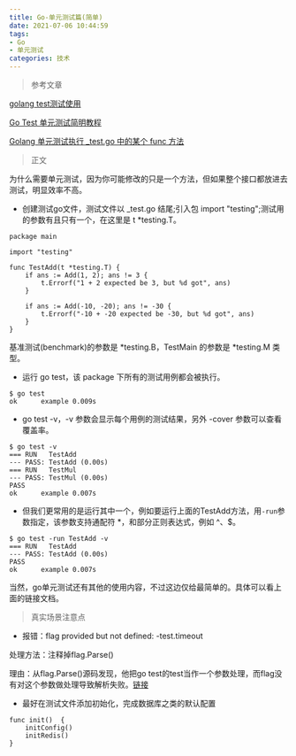 ```yaml
---
title: Go-单元测试篇(简单)
date: 2021-07-06 10:44:59
tags:
- Go
- 单元测试
categories: 技术
---
```


>参考文章

[golang test测试使用](https://studygolang.com/articles/2491)

[Go Test 单元测试简明教程](https://geektutu.com/post/quick-go-test.html)

[Golang 单元测试执行 _test.go 中的某个 func 方法](https://learnku.com/articles/33446)

>正文

为什么需要单元测试，因为你可能修改的只是一个方法，但如果整个接口都放进去测试，明显效率不高。

* 创建测试go文件，测试文件以 _test.go 结尾;引入包 import "testing";测试用的参数有且只有一个，在这里是 t *testing.T。

```
package main

import "testing"

func TestAdd(t *testing.T) {
	if ans := Add(1, 2); ans != 3 {
		t.Errorf("1 + 2 expected be 3, but %d got", ans)
	}

	if ans := Add(-10, -20); ans != -30 {
		t.Errorf("-10 + -20 expected be -30, but %d got", ans)
	}
}
```

基准测试(benchmark)的参数是 *testing.B，TestMain 的参数是 *testing.M 类型。

* 运行 go test，该 package 下所有的测试用例都会被执行。

```
$ go test
ok      example 0.009s
```

* go test -v，-v 参数会显示每个用例的测试结果，另外 -cover 参数可以查看覆盖率。

```
$ go test -v
=== RUN   TestAdd
--- PASS: TestAdd (0.00s)
=== RUN   TestMul
--- PASS: TestMul (0.00s)
PASS
ok      example 0.007s
```

* 但我们更常用的是运行其中一个，例如要运行上面的TestAdd方法，用`-run`参数指定，该参数支持通配符 *，和部分正则表达式，例如 ^、$。
```
$ go test -run TestAdd -v
=== RUN   TestAdd
--- PASS: TestAdd (0.00s)
PASS
ok      example 0.007s
```
当然，go单元测试还有其他的使用内容，不过这边仅给最简单的。具体可以看上面的链接文档。

> 真实场景注意点

* 报错：flag provided but not defined: -test.timeout

处理方法：注释掉flag.Parse()

理由：从flag.Parse()源码发现，他把go test的test当作一个参数处理，而flag没有对这个参数做处理导致解析失败。[链接](https://my.oschina.net/u/3223370/blog/4272500)

* 最好在测试文件添加初始化，完成数据库之类的默认配置
```
func init()  {
	initConfig()
	initRedis()
}
```